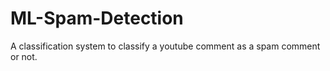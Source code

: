 # ML-Spam-Detection
A classification system to classify a youtube comment as a spam comment or not.
